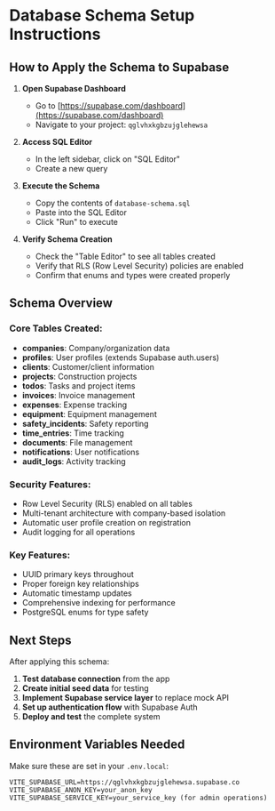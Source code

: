 # Database Schema Setup Instructions

## How to Apply the Schema to Supabase

1. **Open Supabase Dashboard**
   - Go to [https://supabase.com/dashboard](https://supabase.com/dashboard)
   - Navigate to your project: `qglvhxkgbzujglehewsa`

2. **Access SQL Editor**
   - In the left sidebar, click on "SQL Editor"
   - Create a new query

3. **Execute the Schema**
   - Copy the contents of `database-schema.sql`
   - Paste into the SQL Editor
   - Click "Run" to execute

4. **Verify Schema Creation**
   - Check the "Table Editor" to see all tables created
   - Verify that RLS (Row Level Security) policies are enabled
   - Confirm that enums and types were created properly

## Schema Overview

### Core Tables Created:
- **companies**: Company/organization data
- **profiles**: User profiles (extends Supabase auth.users)
- **clients**: Customer/client information
- **projects**: Construction projects
- **todos**: Tasks and project items
- **invoices**: Invoice management
- **expenses**: Expense tracking
- **equipment**: Equipment management
- **safety_incidents**: Safety reporting
- **time_entries**: Time tracking
- **documents**: File management
- **notifications**: User notifications
- **audit_logs**: Activity tracking

### Security Features:
- Row Level Security (RLS) enabled on all tables
- Multi-tenant architecture with company-based isolation
- Automatic user profile creation on registration
- Audit logging for all operations

### Key Features:
- UUID primary keys throughout
- Proper foreign key relationships
- Automatic timestamp updates
- Comprehensive indexing for performance
- PostgreSQL enums for type safety

## Next Steps

After applying this schema:

1. **Test database connection** from the app
2. **Create initial seed data** for testing
3. **Implement Supabase service layer** to replace mock API
4. **Set up authentication flow** with Supabase Auth
5. **Deploy and test** the complete system

## Environment Variables Needed

Make sure these are set in your `.env.local`:
```
VITE_SUPABASE_URL=https://qglvhxkgbzujglehewsa.supabase.co
VITE_SUPABASE_ANON_KEY=your_anon_key
VITE_SUPABASE_SERVICE_KEY=your_service_key (for admin operations)
```